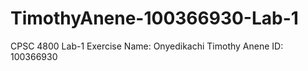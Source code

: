 # TimothyAnene-100366930-Lab-1

CPSC 4800 Lab-1 Exercise
Name: Onyedikachi Timothy Anene
ID: 100366930
